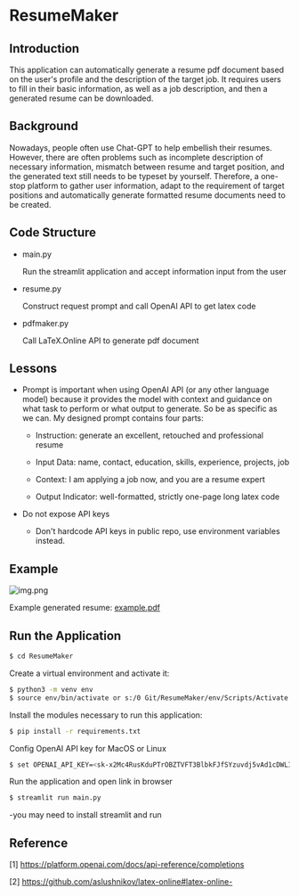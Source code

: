 # ResumeMaker

## Introduction

This application can automatically generate a resume pdf document based on the user's profile and the description of the target job. It requires users to fill in their basic information, as well as a job description, and then a generated resume can be downloaded.

## Background

Nowadays, people often use Chat-GPT to help embellish their resumes. However, there are often problems such as incomplete description of necessary information, mismatch between resume and target position, and the generated text still needs to be typeset by yourself. Therefore, a one-stop platform to gather user information, adapt to the requirement of target positions and automatically generate formatted resume documents need to be created.

## Code Structure

- main.py
  
    Run the streamlit application and accept information input from the user

- resume.py

    Construct request prompt and call OpenAI API to get latex code

- pdfmaker.py
    
    Call LaTeX.Online API to generate pdf document

## Lessons

- Prompt is important when using OpenAI API (or any other language model) because it provides the model with context and guidance on what task to perform or what output to generate. So be as specific as we can. My designed prompt contains four parts:

  - Instruction: generate an excellent, retouched and professional resume

  - Input Data: name, contact, education, skills, experience, projects, job

  - Context: I am applying a job now, and you are a resume expert

  - Output Indicator: well-formatted, strictly one-page long latex code
  

- Do not expose API keys

  - Don't hardcode API keys in public repo, use environment variables instead.


## Example

![img.png](img.png)

Example generated resume:
[example.pdf](example.pdf)



## Run the Application

```bash
$ cd ResumeMaker
```

Create a virtual environment and activate it:

```bash
$ python3 -m venv env
$ source env/bin/activate or s:/0 Git/ResumeMaker/env/Scripts/Activate.ps1
```

Install the modules necessary to run this application:
```bash
$ pip install -r requirements.txt
```

Config OpenAI API key for MacOS or Linux
```bash
$ set OPENAI_API_KEY=<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>
```

Run the application and open link in browser
```bash
$ streamlit run main.py
```
-you may need to install streamlit and run 


## Reference

[1] https://platform.openai.com/docs/api-reference/completions

[2] https://github.com/aslushnikov/latex-online#latex-online-